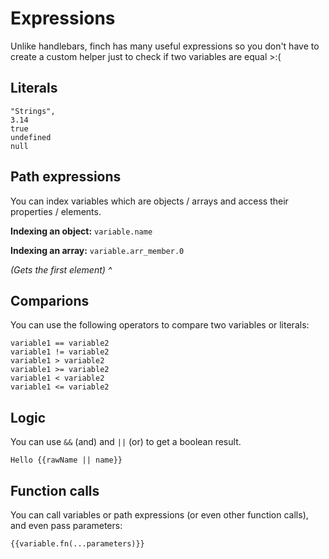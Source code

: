 
# Expressions

Unlike handlebars, finch has many useful expressions so you don't have to create a custom helper just to check if two variables are equal >:(

## Literals

```
"Strings",
3.14 
true
undefined
null
```

## Path expressions

You can index variables which are objects / arrays and access their properties / elements.

**Indexing an object:**
`variable.name`

**Indexing an array:**
`variable.arr_member.0`

*(Gets the first element) ^*

## Comparions

You can use the following operators to compare two variables or literals:

```
variable1 == variable2
variable1 != variable2
variable1 > variable2
variable1 >= variable2
variable1 < variable2
variable1 <= variable2
```

## Logic

You can use `&&` (and) and `||` (or) to get a boolean result.

```
Hello {{rawName || name}}
```

## Function calls

You can call variables or path expressions (or even other function calls), and even pass parameters:

```
{{variable.fn(...parameters)}}
```
